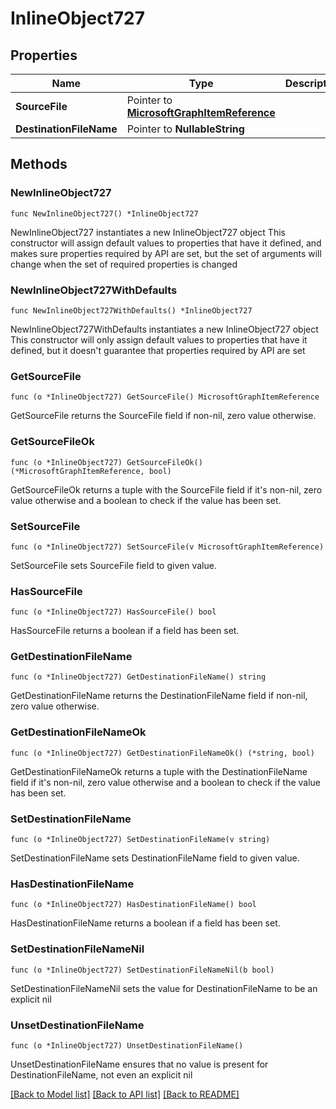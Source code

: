 # InlineObject727

## Properties

Name | Type | Description | Notes
------------ | ------------- | ------------- | -------------
**SourceFile** | Pointer to [**MicrosoftGraphItemReference**](MicrosoftGraphItemReference.md) |  | [optional] 
**DestinationFileName** | Pointer to **NullableString** |  | [optional] 

## Methods

### NewInlineObject727

`func NewInlineObject727() *InlineObject727`

NewInlineObject727 instantiates a new InlineObject727 object
This constructor will assign default values to properties that have it defined,
and makes sure properties required by API are set, but the set of arguments
will change when the set of required properties is changed

### NewInlineObject727WithDefaults

`func NewInlineObject727WithDefaults() *InlineObject727`

NewInlineObject727WithDefaults instantiates a new InlineObject727 object
This constructor will only assign default values to properties that have it defined,
but it doesn't guarantee that properties required by API are set

### GetSourceFile

`func (o *InlineObject727) GetSourceFile() MicrosoftGraphItemReference`

GetSourceFile returns the SourceFile field if non-nil, zero value otherwise.

### GetSourceFileOk

`func (o *InlineObject727) GetSourceFileOk() (*MicrosoftGraphItemReference, bool)`

GetSourceFileOk returns a tuple with the SourceFile field if it's non-nil, zero value otherwise
and a boolean to check if the value has been set.

### SetSourceFile

`func (o *InlineObject727) SetSourceFile(v MicrosoftGraphItemReference)`

SetSourceFile sets SourceFile field to given value.

### HasSourceFile

`func (o *InlineObject727) HasSourceFile() bool`

HasSourceFile returns a boolean if a field has been set.

### GetDestinationFileName

`func (o *InlineObject727) GetDestinationFileName() string`

GetDestinationFileName returns the DestinationFileName field if non-nil, zero value otherwise.

### GetDestinationFileNameOk

`func (o *InlineObject727) GetDestinationFileNameOk() (*string, bool)`

GetDestinationFileNameOk returns a tuple with the DestinationFileName field if it's non-nil, zero value otherwise
and a boolean to check if the value has been set.

### SetDestinationFileName

`func (o *InlineObject727) SetDestinationFileName(v string)`

SetDestinationFileName sets DestinationFileName field to given value.

### HasDestinationFileName

`func (o *InlineObject727) HasDestinationFileName() bool`

HasDestinationFileName returns a boolean if a field has been set.

### SetDestinationFileNameNil

`func (o *InlineObject727) SetDestinationFileNameNil(b bool)`

 SetDestinationFileNameNil sets the value for DestinationFileName to be an explicit nil

### UnsetDestinationFileName
`func (o *InlineObject727) UnsetDestinationFileName()`

UnsetDestinationFileName ensures that no value is present for DestinationFileName, not even an explicit nil

[[Back to Model list]](../README.md#documentation-for-models) [[Back to API list]](../README.md#documentation-for-api-endpoints) [[Back to README]](../README.md)


